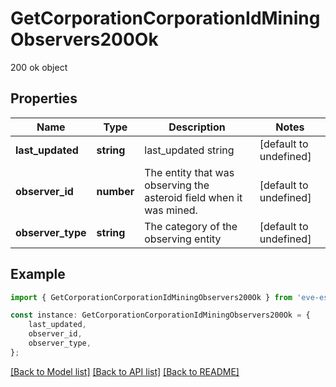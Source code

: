 # GetCorporationCorporationIdMiningObservers200Ok

200 ok object

## Properties

Name | Type | Description | Notes
------------ | ------------- | ------------- | -------------
**last_updated** | **string** | last_updated string | [default to undefined]
**observer_id** | **number** | The entity that was observing the asteroid field when it was mined.  | [default to undefined]
**observer_type** | **string** | The category of the observing entity | [default to undefined]

## Example

```typescript
import { GetCorporationCorporationIdMiningObservers200Ok } from 'eve-esi-client-ts';

const instance: GetCorporationCorporationIdMiningObservers200Ok = {
    last_updated,
    observer_id,
    observer_type,
};
```

[[Back to Model list]](../README.md#documentation-for-models) [[Back to API list]](../README.md#documentation-for-api-endpoints) [[Back to README]](../README.md)
